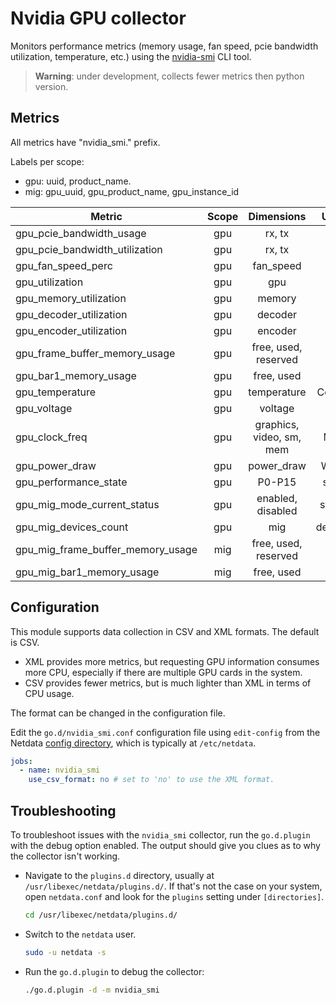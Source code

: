<!--
title: "Nvidia GPU monitoring with Netdata"
custom_edit_url: "https://github.com/netdata/go.d.plugin/edit/master/modules/nvidia_smi/README.md"
description: "Monitors performance metrics using the nvidia-smi CLI tool."
sidebar_label: "nvidia_smi-go.d.plugin (Recommended)"
learn_status: "Published"
learn_topic_type: "References"
learn_rel_path: "Integrations/Monitor/Devices"
-->

# Nvidia GPU collector

Monitors performance metrics (memory usage, fan speed, pcie bandwidth utilization, temperature, etc.)
using the [nvidia-smi](https://developer.nvidia.com/nvidia-system-management-interface) CLI tool.

> **Warning**: under development, collects fewer metrics then python version.

## Metrics

All metrics have "nvidia_smi." prefix.

Labels per scope:

- gpu: uuid, product_name.
- mig: gpu_uuid, gpu_product_name, gpu_instance_id

| Metric                            | Scope |        Dimensions        |  Units  | XML | CSV |
|-----------------------------------|:-----:|:------------------------:|:-------:|:---:|:---:|
| gpu_pcie_bandwidth_usage          |  gpu  |          rx, tx          |   B/s   | yes | no  |
| gpu_pcie_bandwidth_utilization    |  gpu  |          rx, tx          |    %    | yes | no  |
| gpu_fan_speed_perc                |  gpu  |        fan_speed         |    %    | yes | yes |
| gpu_utilization                   |  gpu  |           gpu            |    %    | yes | yes |
| gpu_memory_utilization            |  gpu  |          memory          |    %    | yes | yes |
| gpu_decoder_utilization           |  gpu  |         decoder          |    %    | yes | no  |
| gpu_encoder_utilization           |  gpu  |         encoder          |    %    | yes | no  |
| gpu_frame_buffer_memory_usage     |  gpu  |   free, used, reserved   |    B    | yes | yes |
| gpu_bar1_memory_usage             |  gpu  |        free, used        |    B    | yes | no  |
| gpu_temperature                   |  gpu  |       temperature        | Celsius | yes | yes |
| gpu_voltage                       |  gpu  |         voltage          |    V    | yes | no  |
| gpu_clock_freq                    |  gpu  | graphics, video, sm, mem |   MHz   | yes | yes |
| gpu_power_draw                    |  gpu  |        power_draw        |  Watts  | yes | yes |
| gpu_performance_state             |  gpu  |          P0-P15          |  state  | yes | yes |
| gpu_mig_mode_current_status       |  gpu  |    enabled, disabled     | status  | yes | no  |
| gpu_mig_devices_count             |  gpu  |           mig            | devices | yes | no  |
| gpu_mig_frame_buffer_memory_usage |  mig  |   free, used, reserved   |    B    | yes | no  |
| gpu_mig_bar1_memory_usage         |  mig  |        free, used        |    B    | yes | no  |

## Configuration

This module supports data collection in CSV and XML formats. The default is CSV.

- XML provides more metrics, but requesting GPU information consumes more CPU, especially if there are multiple GPU
  cards in the system.
- CSV provides fewer metrics, but is much lighter than XML in terms of CPU usage.

The format can be changed in the configuration file.

Edit the `go.d/nvidia_smi.conf` configuration file using `edit-config` from the
Netdata [config directory](https://learn.netdata.cloud/docs/configure/nodes), which is typically at `/etc/netdata`.

```yaml
jobs:
  - name: nvidia_smi
    use_csv_format: no # set to 'no' to use the XML format.
```

## Troubleshooting

To troubleshoot issues with the `nvidia_smi` collector, run the `go.d.plugin` with the debug option enabled. The
output should give you clues as to why the collector isn't working.

- Navigate to the `plugins.d` directory, usually at `/usr/libexec/netdata/plugins.d/`. If that's not the case on
  your system, open `netdata.conf` and look for the `plugins` setting under `[directories]`.

  ```bash
  cd /usr/libexec/netdata/plugins.d/
  ```

- Switch to the `netdata` user.

  ```bash
  sudo -u netdata -s
  ```

- Run the `go.d.plugin` to debug the collector:

  ```bash
  ./go.d.plugin -d -m nvidia_smi
  ```
